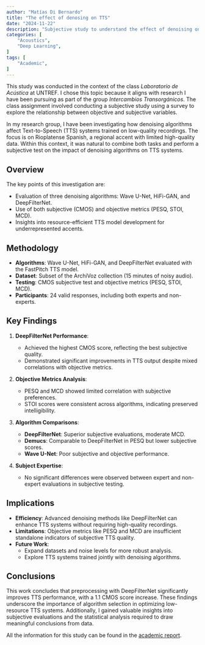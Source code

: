 ```yaml
---
author: "Matías Di Bernardo"
title: "The effect of denosing on TTS"
date: "2024-11-22"
description: "Subjective study to understand the effect of denoising on TTS and to compare different state-of-the-art denoising algorithms."
categories: [
    "Acoustics",
    "Deep Learning",
]
tags: [
    "Academic",
]
---
```


This study was conducted in the context of the class *Laboratorio de Acústica* at UNTREF. I chose this topic because it aligns with research I have been pursuing as part of the group *Intercambios Transorgánicos*. The class assignment involved conducting a subjective study using a survey to explore the relationship between objective and subjective variables.

In my research group, I have been investigating how denoising algorithms affect Text-to-Speech (TTS) systems trained on low-quality recordings. The focus is on Rioplatense Spanish, a regional accent with limited high-quality data. Within this context, it was natural to combine both tasks and perform a subjective test on the impact of denoising algorithms on TTS systems.

## Overview
The key points of this investigation are:
- Evaluation of three denoising algorithms: Wave U-Net, HiFi-GAN, and DeepFilterNet.
- Use of both subjective (CMOS) and objective metrics (PESQ, STOI, MCD).
- Insights into resource-efficient TTS model development for underrepresented accents.

## Methodology
- **Algorithms**: Wave U-Net, HiFi-GAN, and DeepFilterNet evaluated with the FastPitch TTS model.
- **Dataset**: Subset of the ArchiVoz collection (15 minutes of noisy audio).
- **Testing**: CMOS subjective test and objective metrics (PESQ, STOI, MCD).
- **Participants**: 24 valid responses, including both experts and non-experts.

## Key Findings
1. **DeepFilterNet Performance**:
   - Achieved the highest CMOS score, reflecting the best subjective quality.
   - Demonstrated significant improvements in TTS output despite mixed correlations with objective metrics.

2. **Objective Metrics Analysis**:
   - PESQ and MCD showed limited correlation with subjective preferences.
   - STOI scores were consistent across algorithms, indicating preserved intelligibility.

3. **Algorithm Comparisons**:
   - **DeepFilterNet**: Superior subjective evaluations, moderate MCD.
   - **Demucs**: Comparable to DeepFilterNet in PESQ but lower subjective scores.
   - **Wave U-Net**: Poor subjective and objective performance.

4. **Subject Expertise**:
   - No significant differences were observed between expert and non-expert evaluations in subjective testing.

## Implications
- **Efficiency**: Advanced denoising methods like DeepFilterNet can enhance TTS systems without requiring high-quality recordings.
- **Limitations**: Objective metrics like PESQ and MCD are insufficient standalone indicators of subjective TTS quality.
- **Future Work**:
  - Expand datasets and noise levels for more robust analysis.
  - Explore TTS systems trained jointly with denoising algorithms.

## Conclusions
This work concludes that preprocessing with DeepFilterNet significantly improves TTS performance, with a 1.1 CMOS score increase. These findings underscore the importance of algorithm selection in optimizing low-resource TTS systems. Additionally, I gained valuable insights into subjective evaluations and the statistical analysis required to draw meaningful conclusions from data.

All the information for this study can be found in the [academic report](https://drive.google.com/file/d/1F4aJGIU9FX2LT8OFik-Yjg4uSz6T09jw/view?usp=sharing).

